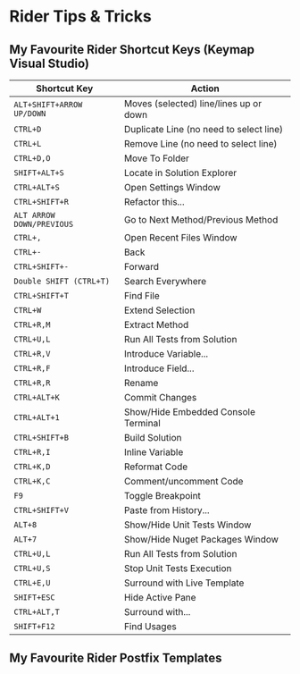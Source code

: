 # Rider Tips & Tricks

## My Favourite Rider Shortcut Keys (Keymap Visual Studio)

| Shortcut Key                 | Action                                         |
|------------------------------|------------------------------------------------|
| `ALT+SHIFT+ARROW UP/DOWN`    | Moves (selected) line/lines up or down
| `CTRL+D`                     | Duplicate Line (no need to select line)
| `CTRL+L`                     | Remove Line (no need to select line)
| `CTRL+D,O`                   | Move To Folder
| `SHIFT+ALT+S`                | Locate in Solution Explorer
| `CTRL+ALT+S`                 | Open Settings Window
| `CTRL+SHIFT+R`               | Refactor this...
| `ALT ARROW DOWN/PREVIOUS`    | Go to Next Method/Previous Method
| `CTRL+,`                     | Open Recent Files Window
| `CTRL+-`                     | Back
| `CTRL+SHIFT+-`               | Forward
| `Double SHIFT (CTRL+T)`      | Search Everywhere
| `CTRL+SHIFT+T`               | Find File
| `CTRL+W`                     | Extend Selection
| `CTRL+R,M`                   | Extract Method
| `CTRL+U,L`                   | Run All Tests from Solution
| `CTRL+R,V`                   | Introduce Variable...
| `CTRL+R,F`                   | Introduce Field...
| `CTRL+R,R`                   | Rename
| `CTRL+ALT+K`                 | Commit Changes
| `CTRL+ALT+1`                 | Show/Hide Embedded Console Terminal
| `CTRL+SHIFT+B`               | Build Solution
| `CTRL+R,I`                   | Inline Variable
| `CTRL+K,D`                   | Reformat Code
| `CTRL+K,C`                   | Comment/uncomment Code
| `F9`                         | Toggle Breakpoint
| `CTRL+SHIFT+V`               | Paste from History...
| `ALT+8`                      | Show/Hide Unit Tests Window
| `ALT+7`                      | Show/Hide Nuget Packages Window
| `CTRL+U,L`                   | Run All Tests from Solution
| `CTRL+U,S`                   | Stop Unit Tests Execution
| `CTRL+E,U`                   | Surround with Live Template
| `SHIFT+ESC`                  | Hide Active Pane
| `CTRL+ALT,T`                 | Surround with...
| `SHIFT+F12`                  | Find Usages

## My Favourite Rider Postfix Templates
